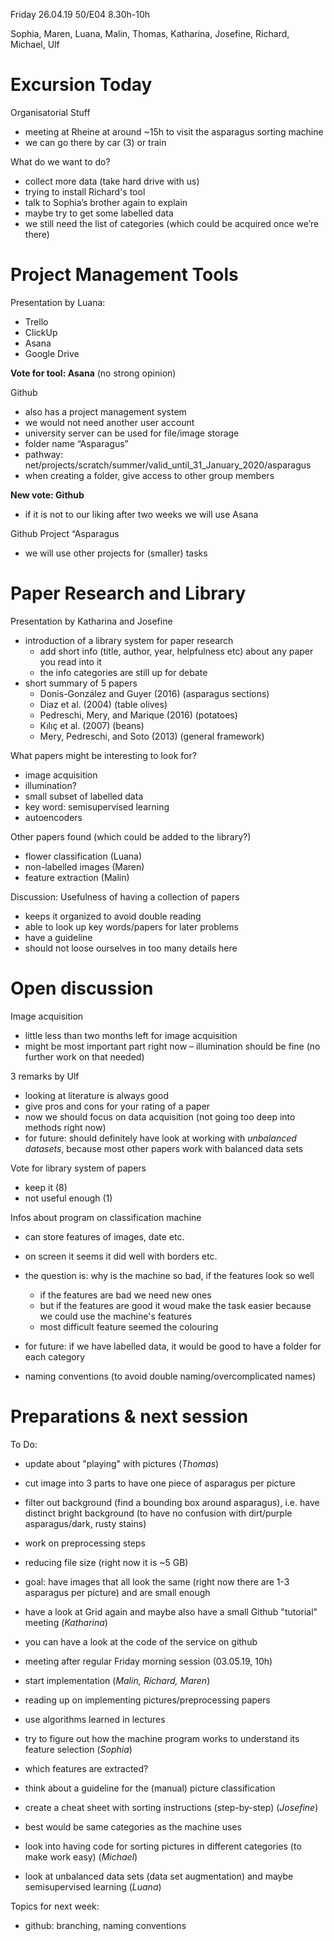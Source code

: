 Friday 26.04.19
50/E04
8.30h-10h

Sophia, Maren, Luana, Malin, Thomas, Katharina, Josefine, Richard, Michael, Ulf

# Excursion Today

Organisatorial Stuff
-	meeting at Rheine at around ~15h to visit the asparagus sorting machine
-	we can go there by car (3) or train

What do we want to do?
-	collect more data (take hard drive with us)
-	trying to install Richard's tool
-	talk to Sophia’s brother again to explain
-	maybe try to get some labelled data
-	we still need the list of categories (which could be acquired once we’re there)

# Project Management Tools

Presentation by Luana:
-	Trello	
-	ClickUp
-	Asana
-	Google Drive		

__Vote for tool: Asana__ (no strong opinion)

Github
-	also has a project management system
-	we would not need another user account
-	university server can be used for file/image storage
  -	folder name “Asparagus”
  -	pathway: net/projects/scratch/summer/valid_until_31_January_2020/asparagus
  -	when creating a folder, give access to other group members

__New vote: Github__
-	if it is not to our liking after two weeks we will use Asana

Github Project “Asparagus
-	we will use other projects for (smaller) tasks

# Paper Research and Library
 
Presentation by Katharina and Josefine
- introduction of a library system for paper research
  - add short info (title, author, year, helpfulness etc) about any paper you read into it
  - the info categories are still up for debate
- short summary of 5 papers
  - Donis-González and Guyer (2016) (asparagus sections)
  - Diaz et al. (2004) (table olives)
  - Pedreschi, Mery, and Marique (2016) (potatoes)
  - Kılıç et al. (2007) (beans)
  - Mery, Pedreschi, and Soto (2013) (general framework)
  
What papers might be interesting to look for?
-	image acquisition
  - illumination?
-	small subset of labelled data
  - key word: semisupervised learning
  - autoencoders

Other papers found (which could be added to the library?)
- flower classification (Luana)
- non-labelled images (Maren)
- feature extraction (Malin)

Discussion: Usefulness of having a collection of papers
- keeps it organized to avoid double reading
- able to look up key words/papers for later problems
- have a guideline
- should not loose ourselves in too many details here

# Open discussion

Image acquisition
-	little less than two months left for image acquisition
-	might be most important part right now
  – illumination should be fine (no further work on that needed)

3 remarks by Ulf
-	looking at literature is always good
-	give pros and cons for your rating of a paper
-	now we should focus on data acquisition (not going too deep into methods right now)
-	for future: should definitely have look at working with *unbalanced datasets*, because most other papers work with balanced data sets

Vote for library system of papers
-	keep it (8)
-	not useful enough (1)

Infos about program on classification machine
- can store features of images, date etc.
- on screen it seems it did well with borders etc.
- the question is: why is the machine so bad, if the features look so well
  - if the features are bad we need new ones
  - but if the features are good it woud make the task easier because we could use the machine's features
  - most difficult feature seemed the colouring
   
-	for future: if we have labelled data, it would be good to have a folder for each category
  - naming conventions (to avoid double naming/overcomplicated names)

# Preparations & next session

To Do:
-	update about "playing" with pictures (*Thomas*)
  - cut image into 3 parts to have one piece of asparagus per picture
  - filter out background (find a bounding box around asparagus), i.e. have distinct bright background (to have no confusion with dirt/purple asparagus/dark, rusty stains)
  - work on preprocessing steps
  - reducing file size (right now it is ~5 GB)
  - goal: have images that all look the same (right now there are 1-3 asparagus per picture) and are small enough
   
-	have a look at Grid again and maybe also have a small Github "tutorial" meeting (*Katharina*)
  -	you can have a look at the code of the service on github
  -	meeting after regular Friday morning session (03.05.19, 10h)

-	start implementation (*Malin, Richard, Maren*)
  - reading up on implementing pictures/preprocessing papers
  -	use algorithms learned in lectures

-	try to figure out how the machine program works to understand its feature selection (*Sophia*)
  - which features are extracted?
  
-	think about a guideline for the (manual) picture classification
  - create a cheat sheet with sorting instructions (step-by-step) (*Josefine*)
   - best would be same categories as the machine uses
  - look into having code for sorting pictures in different categories (to make work easy) (*Michael*)
  
-	look at unbalanced data sets (data set augmentation) and maybe semisupervised learning (*Luana*)

Topics for next week:
- github: branching, naming conventions
